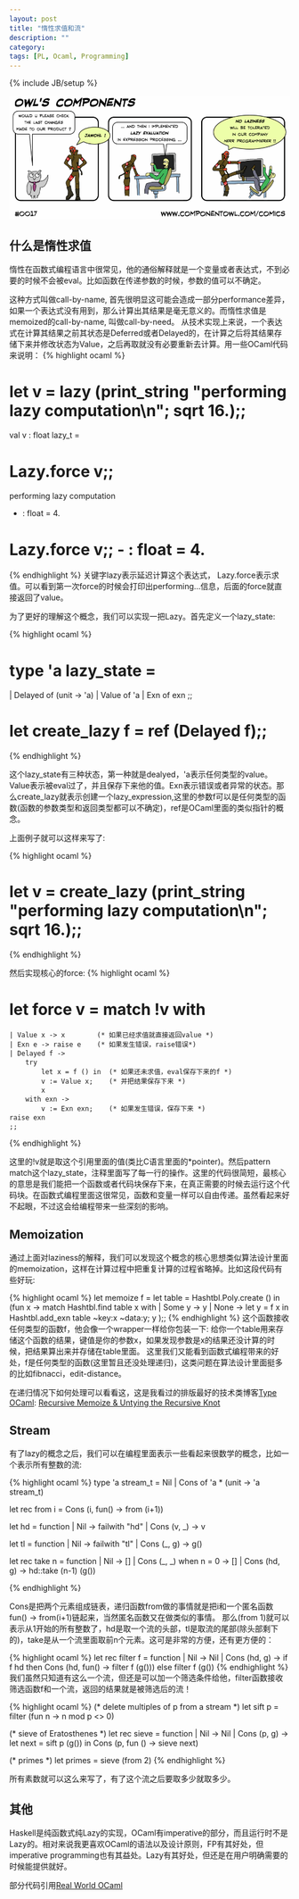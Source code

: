 ```yaml
---
layout: post
title: "惰性求值和流"
description: ""
category:
tags: [PL, Ocaml, Programming]
---
```

{% include JB/setup %}

<img src="/images/lazy-eval.png" alt="lazy-eval" class="img-center" />

## 什么是惰性求值

惰性在函数式编程语言中很常见，他的通俗解释就是一个变量或者表达式，不到必要的时候不会被eval。比如函数在传递参数的时候，参数的值可以不确定。

这种方式叫做call-by-name, 首先很明显这可能会造成一部分performance差异，如果一个表达式没有用到，那么计算出其结果是毫无意义的。而惰性求值是memoized的call-by-name, 叫做call-by-need。
从技术实现上来说，一个表达式在计算其结果之前其状态是Deferred或者Delayed的，在计算之后将其结果存储下来并修改状态为Value，之后再取就没有必要重新去计算。用一些OCaml代码来说明：
{% highlight ocaml %}

# let v = lazy (print_string "performing lazy computation\n"; sqrt 16.);;
val v : float lazy_t = <lazy>

# Lazy.force v;;
performing lazy computation

- : float = 4.
# Lazy.force v;; - : float = 4.

{% endhighlight %}
关键字lazy表示延迟计算这个表达式， Lazy.force表示求值。可以看到第一次force的时候会打印出performing...信息，后面的force就直接返回了value。

为了更好的理解这个概念，我们可以实现一把Lazy。首先定义一个lazy_state:

{% highlight ocaml %}
# type 'a lazy_state =
| Delayed of (unit -> 'a)
| Value of 'a
| Exn of exn
;;

# let create_lazy f = ref (Delayed f);;

{% endhighlight %}


这个lazy_state有三种状态，第一种就是dealyed，'a表示任何类型的value。Value表示被eval过了，并且保存下来他的值。Exn表示错误或者异常的状态。那么create_lazy就表示创建一个lazy_expression,这里的参数f可以是任何类型的函数(函数的参数类型和返回类型都可以不确定)，ref是OCaml里面的类似指针的概念。

上面例子就可以这样来写了:

{% highlight ocaml %}
# let v = create_lazy (print_string "performing lazy computation\n"; sqrt 16.);;
{% endhighlight %}

然后实现核心的force:
{% highlight ocaml %}
# let force v = match !v with
    | Value x -> x        (* 如果已经求值就直接返回value *)
    | Exn e -> raise e    (* 如果发生错误，raise错误*)
    | Delayed f ->
        try
            let x = f () in  (* 如果还未求值，eval保存下来的f *)
            v := Value x;    (* 并把结果保存下来 *)
            x
        with exn ->
            v := Exn exn;    (* 如果发生错误，保存下来 *)
    raise exn
    ;;
{% endhighlight %}

这里的!v就是取这个引用里面的值(类比C语言里面的*pointer)。然后pattern match这个lazy_state，注释里面写了每一行的操作。这里的代码很简短，最核心的意思是我们能把一个函数或者代码块保存下来，在真正需要的时候去运行这个代码块。在函数式编程里面这很常见，函数和变量一样可以自由传递。虽然看起来好不起眼，不过这会给编程带来一些深刻的影响。

## Memoization
通过上面对laziness的解释，我们可以发现这个概念的核心思想类似算法设计里面的memoization，这样在计算过程中把重复计算的过程省略掉。比如这段代码有些好玩:

{% highlight ocaml %}
let memoize f =
    let table = Hashtbl.Poly.create ()
    in (fun x ->
      match Hashtbl.find table x with
      | Some y -> y
      | None ->
        let y = f x in
        Hashtbl.add_exn table ~key:x ~data:y;
        y
     );;
{% endhighlight %}
这个函数接收任何类型的函数f，他会像一个wrapper一样给你包装一下: 给你一个table用来存储这个函数的结果，键值是你的参数x，如果发现参数是x的结果还没计算的时候，把结果算出来并存储在table里面。
这里我们又能看到函数式编程带来的好处，f是任何类型的函数(这里暂且还没处理递归)，这类问题在算法设计里面挺多的比如fibnacci，edit-distance。

在递归情况下如何处理可以看看这，这是我看过的排版最好的技术类博客[Type OCaml](http://typeocaml.com):
[Recursive Memoize & Untying the Recursive Knot](http://typeocaml.com/2015/01/25/memoize-rec-untying-the-recursive-knot/)

## Stream

有了lazy的概念之后，我们可以在编程里面表示一些看起来很数学的概念，比如一个表示所有整数的流:

{% highlight ocaml %}
type 'a stream_t = Nil | Cons of 'a * (unit -> 'a stream_t)

let rec from i = Cons (i, fun() -> from (i+1))

let hd = function
    | Nil -> failwith "hd"
    | Cons (v, _) -> v

let tl = function
    | Nil -> failwith "tl"
    | Cons (_, g) -> g()

let rec take n = function
    | Nil -> []
    | Cons (_, _)  when n = 0 -> []
    | Cons (hd, g) -> hd::take (n-1) (g())

{% endhighlight %}

Cons是把两个元素组成链表，递归函数from做的事情就是把i和一个匿名函数fun() -> from(i+1)链起来，当然匿名函数又在做类似的事情。
那么(from 1)就可以表示从1开始的所有整数了，hd是取一个流的头部，tl是取流的尾部(除头部剩下的)，take是从一个流里面取前n个元素。这可是非常的方便，还有更方便的：

{% highlight ocaml %}
let rec filter f = function
    | Nil -> Nil
    | Cons (hd, g) ->
        if f hd then Cons (hd, fun() -> filter f (g()))
        else filter f (g())
{% endhighlight %}
我们虽然只知道有这么一个流，但还是可以加一个筛选条件给他，filter函数接收筛选函数f和一个流，返回的结果就是被筛选后的流！

{% highlight ocaml %}
(* delete multiples of p from a stream *)
let sift p = filter (fun n -> n mod p <> 0)

(* sieve of Eratosthenes *)
let rec sieve = function
    | Nil -> Nil
    | Cons (p, g) ->
        let next = sift p (g()) in
        Cons (p, fun () -> sieve next)

(* primes *)
let primes = sieve (from 2)
{% endhighlight %}

所有素数就可以这么来写了，有了这个流之后要取多少就取多少。

## 其他

Haskell是纯函数式纯Lazy的实现，OCaml有imperative的部分，而且运行时不是Lazy的。相对来说我更喜欢OCaml的语法以及设计原则，FP有其好处，但imperative programming也有其益处。Lazy有其好处，但还是在用户明确需要的时候能提供就好。

部分代码引用[Real World OCaml](https://realworldocaml.org/)

